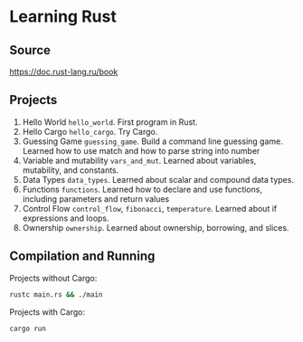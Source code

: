 # Learning Rust

## Source

https://doc.rust-lang.ru/book

## Projects

1. Hello World `hello_world`. First program in Rust.
2. Hello Cargo `hello_cargo`. Try Cargo.
3. Guessing Game `guessing_game`. Build a command line guessing game. Learned how to use match and how to parse string
   into number
4. Variable and mutability `vars_and_mut`. Learned about variables, mutability, and constants.
5. Data Types `data_types`. Learned about scalar and compound data types.
6. Functions `functions`. Learned how to declare and use functions, including parameters and return values
7. Control Flow `control_flow`, `fibonacci`, `temperature`. Learned about if expressions and loops.
8. Ownership `ownership`. Learned about ownership, borrowing, and slices.

## Compilation and Running

Projects without Cargo:

```bash
rustc main.rs && ./main
```

Projects with Cargo:

```bash
cargo run
```